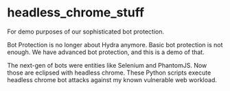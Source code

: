 # headless_chrome_stuff
For demo purposes of our sophisticated bot protection.

Bot Protection is no longer about Hydra anymore. 
Basic bot protection is not enough.
We have advanced bot protection, and this is a demo of that.

The next-gen of bots were entities like Selenium and PhantomJS.
Now those are eclipsed with headless chrome.
These Python scripts execute headless chrome bot attacks against my known vulnerable web workload.
